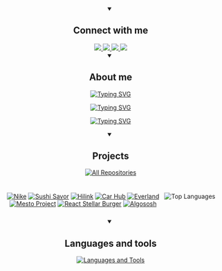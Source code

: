 <div id="social-media" align="center">
<details open><summary><h2>Connect with me</h2></summary>
<div id="badges" align="center">
  <a href="https://twitter.com/arturkulembetov">
    <img src="https://img.shields.io/badge/Twitter-black?logo=X&logoColor=white&style=for-the-badge"/>
    </a>
  <a href="https://www.linkedin.com/in/kulembetov/">
    <img src="https://img.shields.io/badge/LinkedIn-0076b4?logo=linkedin&logoColor=white&style=for-the-badge"/>
    </a>
  <a href="https://t.me/artur_kulembetov">
    <img src="https://img.shields.io/badge/Telegram-1484bb?logo=telegram&logoColor=white&style=for-the-badge"/>
    </a>
  <a href="mailto:artur_kulembetov@outlook.com">
    <img src="https://img.shields.io/badge/Mail-00469b?logo=microsoft-outlook&logoColor=white&style=for-the-badge"/>
    </a>
</div>
</details>
</div>

<div id="about-me" align="center">
<details open><summary><h2>About me</h2></summary>
<p align="center">
  <a href="https://git.io/typing-svg"><img src="https://readme-typing-svg.demolab.com?font=Fira+Code&pause=1000&color=1E82F7&center=true&vCenter=true&repeat=false&random=false&width=435&lines=Web+Developer" alt="Typing SVG" /></a>
</p>
<p align="center">
  <a href="https://git.io/typing-svg"><img src="https://readme-typing-svg.demolab.com?font=Fira+Code&pause=1000&color=F7AB0E&center=true&vCenter=true&random=false&width=435&lines=Hi%2C+I'm+Artur;Taking+a+web-development+course;School+at+UoPeople;Pursuing+a+major+in+Computer+Science;Living+in+Bangkok" alt="Typing SVG" /></a>
<p>
<p align="center">
  <a href="https://git.io/typing-svg"><img src="https://readme-typing-svg.demolab.com?font=Fira+Code&duration=500&pause=100&color=79F7AC&center=true&multiline=true&repeat=false&random=false&width=500&height=390&lines=Completed+an+web+development;program%2C+mastering+technologies+such+as;React%2C+Redux%2C+MongoDB%2C+Node.js%2C+and;Docker.+Successfully+developed+and;deployed+various+web+applications%2C;demonstrating+professionalism+in;full-stack+development.+Enhanced;teamwork+and+problem-solving+skills;through+collaboration+within+Agile;and+Git+frameworks.+All+works+under;thorough+review+with+subsequent+code;refactoring+based+on+reviewer+comments%2C;contributing+to+the+improvement+of;project+quality+and+professional+growth." alt="Typing SVG" /></a>
<p>
</details>
</div>

<div id="projects" align="center">
<details open><summary><h2>Projects</h2></summary>
  <p align="center">
    <a href="https://github.com/kulembetov?tab=repositories&sort=stargazers"><img alt="All Repositories" title="All Repositories" src="https://custom-icon-badges.demolab.com/badge/-Click%20Here%20For%20All%20My%20Repositories-1F222E?style=for-the-badge&logoColor=white&logo=repo"/></a>
    </p>
  <div style="display: flex; justify-content: space-between; flex-wrap: nowrap; gap: 10px; padding: 10px;">
    <div style="flex: 1; min-width: 300px;">

[![Nike](https://github-readme-stats.vercel.app/api/pin/?username=kulembetov&repo=nike-landing-page&theme=github_dark_dimmed)](https://github.com/kulembetov/nike-landing-page)
[![Sushi Savor](https://github-readme-stats.vercel.app/api/pin/?username=kulembetov&repo=sushi-savor&theme=github_dark_dimmed)](https://github.com/kulembetov/sushi-savor)
[![Hilink](https://github-readme-stats.vercel.app/api/pin/?username=kulembetov&repo=hilink&theme=github_dark_dimmed)](https://github.com/kulembetov/hilink)
[![Car Hub](https://github-readme-stats.vercel.app/api/pin/?username=kulembetov&repo=car-hub&theme=github_dark_dimmed)](https://github.com/kulembetov/car-hub)
[![Everland](https://github-readme-stats.vercel.app/api/pin/?username=kulembetov&repo=everland&theme=github_dark_dimmed)](https://github.com/kulembetov/everland)
[![Mesto Project](https://github-readme-stats.vercel.app/api/pin/?username=kulembetov&repo=mesto-project&theme=github_dark_dimmed)](https://github.com/kulembetov/mesto-project)
[![React Stellar Burger](https://github-readme-stats.vercel.app/api/pin/?username=kulembetov&repo=react-stellar-burger&theme=github_dark_dimmed)](https://github.com/kulembetov/react-stellar-burger)
[![Algososh](https://github-readme-stats.vercel.app/api/pin/?username=kulembetov&repo=algososh&theme=github_dark_dimmed)](https://github.com/kulembetov/algososh)
</div>
<div align="center">

![Top Languages](https://github-readme-stats.vercel.app/api/top-langs/?username=kulembetov&hide_progress=true&hide=html,css&theme=github_dark_dimmed)

</div>
</details>
</div>

<div id="languages-and-tools" align="center">
  <details open><summary><h2>Languages and tools</h2></summary>
<p align="center">
<a href="https://git.io/typing-svg"><img src="https://readme-typing-svg.demolab.com?font=Fira+Code&duration=2000&pause=100&color=F7419B&center=true&vCenter=true&random=true&width=500&lines=JavaScript;React;HTML;CSS;Git;TypeScript;Redux;NextJS;MongoDB;PostgreSQL;Docker;Tailwind+CSS;shadcn%2Fui" alt="Languages and Tools" /></a>
</p>
   </details>
 </div>
